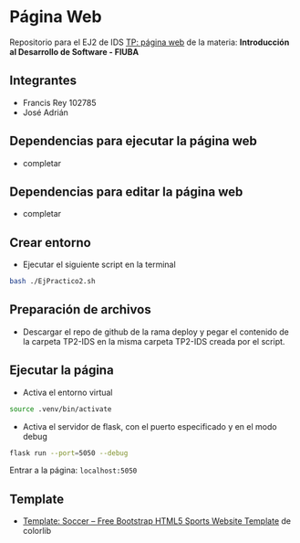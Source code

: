 # Página Web

Repositorio para el EJ2 de IDS [TP: página web](https://github.com/francisreyy/EjercicioPractico2-PaginaWeb) de la materia: **Introducción al Desarrollo de Software - FIUBA**

## Integrantes
- Francis Rey 102785
- José Adrián

## Dependencias para ejecutar la página web
- completar

## Dependencias para editar la página web
- completar

## Crear entorno
- Ejecutar el siguiente script en la terminal

```bash
bash ./EjPractico2.sh
```

## Preparación de archivos
- Descargar el repo de github de la rama deploy y pegar el contenido de la carpeta TP2-IDS en la misma carpeta TP2-IDS creada por el script.

## Ejecutar la página

- Activa el entorno virtual

```bash
source .venv/bin/activate
```

- Activa el servidor de flask, con el puerto especificado y en el modo debug

```bash
flask run --port=5050 --debug
```

Entrar a la página: `localhost:5050`

## Template
- [Template: Soccer – Free Bootstrap HTML5 Sports Website Template](https://themewagon.com/themes/free-bootstrap-html5-sports-website-template-soccer/) de colorlib